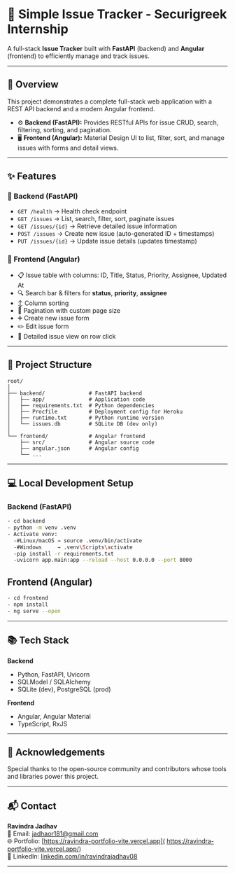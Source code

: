 # 🚀 Simple Issue Tracker - Securigreek Internship

A full-stack **Issue Tracker** built with **FastAPI** (backend) and **Angular** (frontend) to efficiently manage and track issues.  

---

## 📝 Overview

This project demonstrates a complete full-stack web application with a REST API backend and a modern Angular frontend.

- ⚙️ **Backend (FastAPI):** Provides RESTful APIs for issue CRUD, search, filtering, sorting, and pagination.  
- 🖥️ **Frontend (Angular):** Material Design UI to list, filter, sort, and manage issues with forms and detail views.  

---

## ✨ Features

### 🔹 Backend (FastAPI)
- `GET /health` → Health check endpoint  
- `GET /issues` → List, search, filter, sort, paginate issues  
- `GET /issues/{id}` → Retrieve detailed issue information  
- `POST /issues` → Create new issue (auto-generated ID + timestamps)  
- `PUT /issues/{id}` → Update issue details (updates timestamp)  

### 🔹 Frontend (Angular)
- 📋 Issue table with columns: ID, Title, Status, Priority, Assignee, Updated At  
- 🔍 Search bar & filters for **status**, **priority**, **assignee**  
- ↕️ Column sorting  
- 📄 Pagination with custom page size  
- ➕ Create new issue form  
- ✏️ Edit issue form  
- 🔎 Detailed issue view on row click  

---

## 📂 Project Structure

```
root/
│
├── backend/              # FastAPI backend
│   ├── app/              # Application code
│   ├── requirements.txt  # Python dependencies
│   ├── Procfile          # Deployment config for Heroku
│   ├── runtime.txt       # Python runtime version
│   └── issues.db         # SQLite DB (dev only)
│
└── frontend/             # Angular frontend
    ├── src/              # Angular source code
    ├── angular.json      # Angular config
    └── ...
```

---

## 💻 Local Development Setup

### Backend (FastAPI)
```bash
- cd backend
- python -m venv .venv
- Activate venv:
  -#Linux/macOS → source .venv/bin/activate
  -#Windows     → .venv\Scripts\activate
  -pip install -r requirements.txt
  -uvicorn app.main:app --reload --host 0.0.0.0 --port 8000
```

## Frontend (Angular)
```bash
- cd frontend
- npm install
- ng serve --open


```
---

## 📚 Tech Stack

**Backend**  
- Python, FastAPI, Uvicorn  
- SQLModel / SQLAlchemy  
- SQLite (dev), PostgreSQL (prod)  

**Frontend**  
- Angular, Angular Material  
- TypeScript, RxJS  

---

## 🙌 Acknowledgements
Special thanks to the open-source community and contributors whose tools and libraries power this project.

---

## 📬 Contact

**Ravindra Jadhav**  
📧 Email: jadhaor181@gmail.com  
🌐 Portfolio: [https://ravindra-portfolio-vite.vercel.app]( https://ravindra-portfolio-vite.vercel.app/)  
💼 LinkedIn: [linkedin.com/in/ravindrajadhav08](https://www.linkedin.com/in/ravindrajadhav08/)


---



